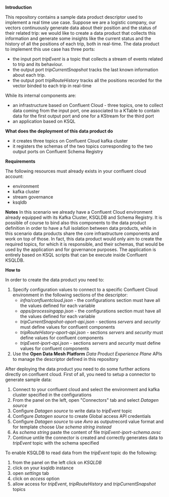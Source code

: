 **Introduction**

This repository contains a sample data product descriptor used to implement a real time use case.
Suppose we are a logistic company, our vectors continuously generate data about their position and the status of their related trip: we would like to create a data product that collects this information and generate some insights like the current status and the history of all the positions of each trip, both in real-time.
The data product to implement this use case has three ports:
* the input port *tripEvent* is a topic that collects a stream of events related to trip and its behaviour.
* the output port *tripCurrentSnapshot* tracks the last known information about each trip.
* the output port *tripRouteHistory* tracks all the positions recorded for the vector binded to each trip in real-time

While its internal components are: 
* an infrastructure based on Confluent Cloud - three topics, one to collect data coming from the input port, one associated to a KTable to contain data for the first output port and one for a KStream for the third port
* an application based on KSQL

**What does the deployment of this data product do**

* it creates three topics on Confluent Cloud kafka cluster
* it registers the schemas of the two topics corresponding to the two output ports on Confluent Schema Registry

**Requirements**

The following resources must already exists in your confluent cloud account:
* environment
* kafka cluster
* stream governance
* ksqldb

**Notes**
In this scenario we already have a Confluent Cloud environment already equipped with its Kafka Cluster, KSQLDB and Schema Registry. It is possible of course to bind also this components to the data product definition in order to have a full isolation between data products, while in this scenario data products share the core infrastructure components and work on top of those. In fact, this data product would only aim to create the required topics, for which it is responsible, and their schemas, that would be used by the application and for governance purposes.
The application is entirely based on KSQL scripts that can be execute inside Confluent KSQLDB. 

**How to**

In order to create the data product you need to:

1. Specify configuration values to connect to a specific Confluent Cloud environment in the following sections of the descriptor:
    * *infra/confluentcloud.json* - the configurations section must have all the values defined for each variable
    * *apps/processingapp.json* - the configurations section must have all the values defined for each variable
    * *tripCurrentSnapshot-oport-api.json* - sections *servers* and *security* must define values for confluent components
    * *tripRouteHistory-oport-api.json* - sections *servers* and *security* must define values for confluent components
    * *tripEvent-iport-api.json* - sections *servers* and *security* must define values for confluent components
2. Use the **Open Data Mesh Platform** *Data Product Experience Plane* APIs to manage the descriptor defined in this repository

After deploying the data product you need to do some further actions directly on confluent cloud. First of all, you need to setup a connector to generate sample data:

1. Connect to your confluent cloud and select the environment and kafka cluster specified in the configurations
2. From the panel on the left, open "Connectors" tab and select *Datagen source*
3. Configure *Datagen source* to write data to *tripEvent* topic
4. Configure *Datagen source* to create Global access API credentials
5. Configure *Datagen source* to use *Avro* as outputrecord value format and for template choose *Use schema string instead*
6. As *schema string* paste the content of file *tripEvent-iport-schema.avsc*
7. Continue untile the connector is created and correctly generates data to *tripEvent* topic with the schema specified

To enable KSQLDB to read data from the *tripEvent* topic do the following:

1. from the panel on the left click on *KSQLDB*
2. click on your ksqldb instance
3. open *settings* tab
4. click on *access* option
5. allow access for *tripEvent*, *tripRouteHistory* and *tripCurrentSnapshot* topics